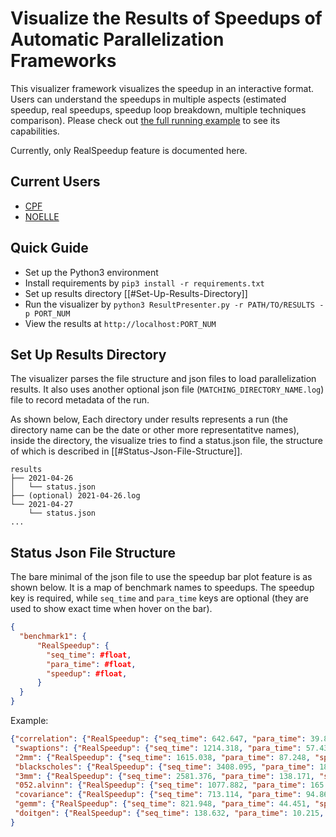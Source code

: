 # Visualize the Results of Speedups of Automatic Parallelization Frameworks

This visualizer framework visualizes the speedup in an interactive format.
Users can understand the speedups in multiple aspects (estimated speedup, real
speedups, speedup loop breakdown, multiple techniques comparison).  Please
check out [the full running example](http://13.58.206.207:8050) to see its
capabilities.

Currently, only RealSpeedup feature is documented here.

## Current Users

- [CPF](https://github.com/PrincetonUniversity/cpf)
- [NOELLE](https://github.com/scampanoni/noelle)

## Quick Guide 

- Set up the Python3 environment
- Install requirements by `pip3 install -r requirements.txt`
- Set up results directory [[#Set-Up-Results-Directory]]
- Run the visualizer by `python3 ResultPresenter.py -r PATH/TO/RESULTS -p PORT_NUM`
- View the results at `http://localhost:PORT_NUM`

## Set Up Results Directory

The visualizer parses the file structure and json files to load parallelization
results.  It also uses another optional json file
(`MATCHING_DIRECTORY_NAME.log`) file to record metadata of the run.

As shown below, Each directory under results represents a run (the directory
name can be the date or other more representatitve names), inside the
directory, the visualize tries to find a status.json file, the structure of
which is described in [[#Status-Json-File-Structure]].

```
results
├── 2021-04-26
│   └── status.json
├── (optional) 2021-04-26.log
└── 2021-04-27
    └── status.json
...
```

## Status Json File Structure 

The bare minimal of the json file to use the speedup bar plot feature is as
shown below. It is a map of benchmark names to speedups.  The speedup key is
required, while `seq_time` and `para_time` keys are optional (they are used to
show exact time when hover on the bar).

```json
{
  "benchmark1": {
      "RealSpeedup": {
        "seq_time": #float,
        "para_time": #float,
        "speedup": #float,
      }
  }
}
```

Example: 

``` json
{"correlation": {"RealSpeedup": {"seq_time": 642.647, "para_time": 39.847, "speedup": 16.13}},
 "swaptions": {"RealSpeedup": {"seq_time": 1214.318, "para_time": 57.434, "speedup": 21.14}},
 "2mm": {"RealSpeedup": {"seq_time": 1615.038, "para_time": 87.248, "speedup": 18.51}},
 "blackscholes": {"RealSpeedup": {"seq_time": 3408.095, "para_time": 185.741, "speedup": 18.35}},
 "3mm": {"RealSpeedup": {"seq_time": 2581.376, "para_time": 138.171, "speedup": 18.68}},
 "052.alvinn": {"RealSpeedup": {"seq_time": 1077.882, "para_time": 165.555, "speedup": 6.51}},
 "covariance": {"RealSpeedup": {"seq_time": 713.114, "para_time": 94.867, "speedup": 7.52}},
 "gemm": {"RealSpeedup": {"seq_time": 821.948, "para_time": 44.451, "speedup": 18.49}},
 "doitgen": {"RealSpeedup": {"seq_time": 138.632, "para_time": 10.215, "speedup": 13.57}}
} 
```

